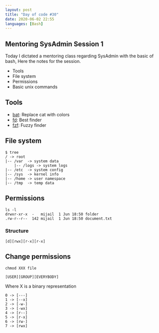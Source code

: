 ```yaml
---
layout: post
title: "Day of code #30"
date: 2020-06-02 22:55
languages: [Bash]
---
```


Mentoring SysAdmin Session 1
----------------------------

Today I dictated a mentoring class regarding SysAdmin with the basic of bash, Here the notes for the session.

-	Tools
-	File system
-	Permissions
-	Basic unix commands

Tools
-----

-	[bat](https://github.com/sharkdp/bat): Replace cat with colors
-	[fd](https://github.com/sharkdp/fd): Best finder
-	[fzf](https://github.com/junegunn/fzf): Fuzzy finder

File system
-----------

```
$ tree
/ -> root
|-- /var  -> system data
    |-- /logs -> system logs
|-- /etc  -> system config
|-- /sys  -> kernel info
|-- /home -> user namespace
|-- /tmp  -> temp data
```

Permissions
-----------

```
ls -l
drwxr-xr-x  -   mijail  1 Jun 18:50 folder
.rw-r--r--  142 mijail  1 Jun 18:50 document.txt
```

### Structure

```
[d][rwx][r-x][r-x]
```

Change permissions
------------------

```
chmod XXX file
```

`[USER][GROUP][EVERYBODY]`

Where X is a binary representation

```
0 -> [---]
1 -> [--x]
2 -> [-w-]
3 -> [-wx]
4 -> [r--]
5 -> [r-x]
6 -> [rw-]
7 -> [rwx]
```
